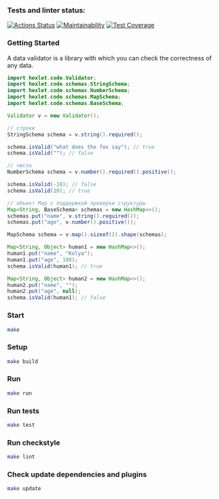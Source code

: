 ### Tests and linter status:
[![Actions Status](https://github.com/zindzay/java-project-78/workflows/hexlet-check/badge.svg)](https://github.com/zindzay/java-project-78/actions)
[![Maintainability](https://api.codeclimate.com/v1/badges/c0852408d328922dff5a/maintainability)](https://codeclimate.com/github/zindzay/java-project-78/maintainability)
[![Test Coverage](https://api.codeclimate.com/v1/badges/c0852408d328922dff5a/test_coverage)](https://codeclimate.com/github/zindzay/java-project-78/test_coverage)

### Getting Started

A data validator is a library with which you can check the correctness of any data.

```Java
import hexlet.code.Validator;
import hexlet.code.schemas.StringSchema;
import hexlet.code.schemas.NumberSchema;
import hexlet.code.schemas.MapSchema;
import hexlet.code.schemas.BaseSchema;

Validator v = new Validator();

// строки
StringSchema schema = v.string().required();

schema.isValid("what does the fox say"); // true
schema.isValid(""); // false

// числа
NumberSchema schema = v.number().required().positive();

schema.isValid(-10); // false
schema.isValid(10); // true

// объект Map с поддержкой проверки структуры
Map<String, BaseSchema> schemas = new HashMap<>();
schemas.put("name", v.string().required());
schemas.put("age", v.number().positive());

MapSchema schema = v.map().sizeof(2).shape(schemas);

Map<String, Object> human1 = new HashMap<>();
human1.put("name", "Kolya");
human1.put("age", 100);
schema.isValid(human1); // true

Map<String, Object> human2 = new HashMap<>();
human2.put("name", "");
human2.put("age", null);
schema.isValid(human1); // false
```

### Start

```sh
make
```

### Setup
```sh
make build
```

### Run
```sh
make run
```

### Run tests
```sh
make test
```

### Run checkstyle
```sh
make lint
```

### Check update dependencies and plugins
```sh
make update
```
